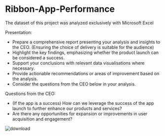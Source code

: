 # Ribbon-App-Performance
The dataset of this project was analyzed exclusively with Microsoft Excel							
							
Presentation:	
- Prepare a comprehensive report presenting your analysis and insights to the CEO. (Ensuring the choice of delivery is suitable for the audience)
- Highlight the key findings, emphasizing whether the product launch can be considered a success.					
- Support your conclusions with relevant data visualisations where necessary.						
- Provide actionable recommendations or areas of improvement based on the analysis.						
- Consider the questions from the CEO below in your analysis. 						
							
							
Questions from the CEO:	
- (If the app is a success) How can we leverage the success of the app launch to further enhance our products and services?
- Are there any opportunities for expansion or improvements in user acquisition and engagement?						

![download](https://github.com/Shregs-Data/Ribbon-App-Performance/assets/119749875/5e62e687-fffa-4c32-b0eb-ea1dde123b4e)
